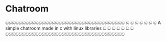 # Chatroom
ඞඞඞඞඞඞඞඞඞඞඞඞඞඞඞඞඞඞඞඞඞඞඞඞඞඞඞඞඞඞඞඞඞඞඞඞ
ඞ                                                  ඞ
ඞ                                                  ඞ
ඞ                                                  ඞ
ඞ A simple chatroom made in c with linux libraries ඞ
ඞ                                                  ඞ
ඞ                                                  ඞ
ඞ                                                  ඞ
ඞඞඞඞඞඞඞඞඞඞඞඞඞඞඞඞඞඞඞඞඞඞඞඞඞඞඞඞඞඞඞඞඞඞඞඞ
